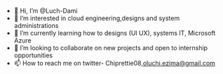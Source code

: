 - 👋 Hi, I’m @Luch-Dami
- 👀 I’m interested in cloud engineering,designs and system administrations
- 🌱 I’m currently learning how to designs (Ul UX), systems IT, Microsoft Azure 
- 💞️ I’m looking to collaborate on new projects and open to internship opportunities
- 📫 How to reach me on twitter- Chiprettie08,oluchi.ezima@gmail.com

<!---
Luch-Dami/Luch-Dami is a ✨ special ✨ repository because its `README.md` (this file) appears on your GitHub profile.
You can click the Preview link to take a look at your changes.
--->
